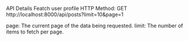 
API Details
Featch user profile
HTTP Method: GET
http://localhost:8000/api/posts?limit=10&page=1

page: The current page of the data being requested.
limit: The number of items to fetch per page.

